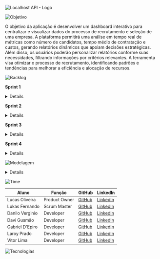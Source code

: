 ![Localhost API - Logo](https://github.com/user-attachments/assets/5d04e4d3-64c1-4890-b756-604a49fe3311)


![Objetivo](https://github.com/user-attachments/assets/c4fca693-63f8-4329-a0e8-4b103d9ab544)

O objetivo da aplicação é desenvolver um dashboard interativo para centralizar e visualizar dados do processo de recrutamento e seleção de uma empresa. A plataforma permitirá uma análise em tempo real de métricas como número de candidatos, tempo médio de contratação e custos, gerando relatórios dinâmicos que apoiam decisões estratégicas. Além disso, os usuários poderão personalizar relatórios conforme suas necessidades, filtrando informações por critérios relevantes. A ferramenta visa otimizar o processo de recrutamento, identificando padrões e tendências para melhorar a eficiência e alocação de recursos.


![Backlog](https://github.com/user-attachments/assets/94656158-8e74-4cf6-a2fc-fd1e2f8a6808)

**Sprint 1**
<details>

| Prioridade | História                                                                                              | Jira          |
|------------|-------------------------------------------------------------------------------------------------------|---------------|
| 1          | Como usuário de RH, para acessar o dashboard e visualizar pelo menos 3 indicadores:                 | [Ver no Jira]([Ver no Jira](https://localhost305.atlassian.net/browse/LOC-1)) |
|            | - Indicador com o número de candidatos por vagas                                                    |               |
|            | - Um card com o tempo médio de contratação                                                          |               |
|            | - Filtrar por período                                                                                 |               |
| 2          | Funcionalidade de import dos dados (ETL).                                                            | [Ver no Jira](https://localhost305.atlassian.net/browse/LOC-2) |
| 3          | Criação do MER e do script para o banco de dados.                                                    | [Ver no Jira](https://localhost305.atlassian.net/browse/LOC-19) |
| 4          | Como usuário de RH quero acessar a plataforma via login de e-mail e senha.                          | [Ver no Jira](https://localhost305.atlassian.net/browse/LOC-3) |
| 5          | Inserir o Swagger (API Documentation) no backend.                                                   | [Ver no Jira](https://localhost305.atlassian.net/browse/LOC-23) |

</details>

**Sprint 2**
<details>

| Prioridade | História                                                                                              | Jira          |
|------------|-------------------------------------------------------------------------------------------------------|---------------|
| 1          | Como usuário de RH, quero liltrar e segmentar os dados por departamento e tipo de vaga.                                       | [Ver no Jira](https://localhost305.atlassian.net/browse/LOC-4) |
| 2          | Preciso monitorar os custos associados ao processo seletivo.                                                | [Ver no Jira](https://localhost305.atlassian.net/browse/LOC-6) |
| 3          | No dashbaord quero visualizar um card com a taxa de retenção de novos funcionários.                                                  | [Ver no Jira](https://localhost305.atlassian.net/browse/LOC-5) |

</details>

**Sprint 3**
<details>

| Prioridade | História                                                                                          | Jira          |
|------------|---------------------------------------------------------------------------------------------------|---------------|
| 1          | Como usuário de RH, preciso liberar o acesso de acordo com o cargo ou algum outro critério. Se sim, quais cargos/critérios são necessários? | [Ver no Jira](https://localhost305.atlassian.net/browse/LOC-8) |
| 2          | Quero poder analisar as tendências e padrões no processo de seleção.                                          | [Ver no Jira](https://localhost305.atlassian.net/browse/LOC-7) |

</details>

**Sprint 4**
<details>

| Prioridade | História                                                                                          | Jira          |
|------------|---------------------------------------------------------------------------------------------------|---------------|
| 1          | Como usuário de RH, quero modificar de forma dinâmica as permissões de acesso dos usuários.                                 | [Ver no Jira](https://localhost305.atlassian.net/browse/LOC-10) |
| 2          | Quero ter a opção de exportar em PDF e CSV dos dados no Dashboard.                                                    | [Ver no Jira](https://localhost305.atlassian.net/browse/LOC-9) |

</details>


![Modelagem](https://github.com/user-attachments/assets/b74c1529-06d5-449f-a6d0-b7909d026f00)

<details>

![MER](https://github.com/Localhost-305/localhost-database/blob/dev/MER/MER.png)

</details>


![Time](https://github.com/user-attachments/assets/a3fa4a08-00aa-4f95-9947-5e6453eade2a)

| Aluno             | Função       | GitHub       | LinkedIn       |
|-------------------|--------------|--------------|-----------------|
| Lucas Oliveira     | Product Owner| [GitHub](https://github.com/LucasOliveira321)    | [LinkedIn](https://www.linkedin.com/in/lucas-augusto-oliveira/)       |
| Lukas Fernando     | Scrum Master | [GitHub](https://github.com/LukasFernando)    | [LinkedIn](#)       |
| Danilo Verginio    | Developer    | [GitHub](https://github.com/Daniloel)    | [LinkedIn](https://www.linkedin.com/in/daniloverginio)       |
| Davi Gusmão       | Developer    | [GitHub](https://github.com/Davign10)    | [LinkedIn](https://br.linkedin.com/in/dgusm%C3%A3o)       |
| Gabriel D'Epiro   | Developer    | [GitHub](https://github.com/GabrielDepiro)    | [LinkedIn](https://www.linkedin.com/in/gabriel-depiro/)       |
| Laroy Prado       | Developer    | [GitHub](https://github.com/laroyprado)    | [LinkedIn](https://br.linkedin.com/in/laroyprado)       |
| Vitor Lima        | Developer    | [GitHub](https://github.com/VilRL)    | [LinkedIn](https://www.linkedin.com/in/vitor-lima-dev?utm_source=share&utm_campaign=share_via&utm_content=profile&utm_medium=android_app)       |


![Tecnologias](https://github.com/user-attachments/assets/74af18c3-3b53-48cd-b0eb-c0141b473b91)
